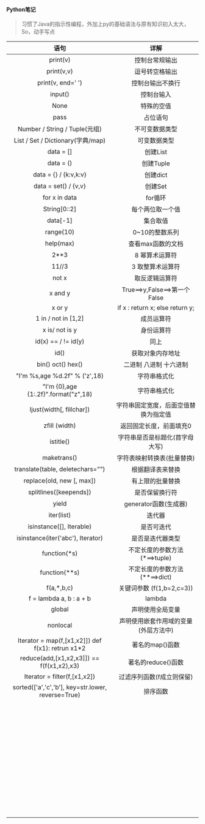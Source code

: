 #### Python笔记

> 习惯了Java的指示性编程，外加上py的基础语法与原有知识初入太大，So，动手写点

| 语句 | 详解 |
| :-----: | :----: |
| print(v) | 控制台常规输出 |
| print(v,v) | 逗号转空格输出 |
| print(v, end=' ') | 控制台输出不换行 |
| input() | 控制台输入 |
| None | 特殊的空值 |
| pass | 占位语句 |
| Number / String / Tuple(元组) | 不可变数据类型 |
| List / Set / Dictionary(字典/map) | 可变数据类型 |
| data = [] | 创建List |
| data = () | 创建Tuple |
| data = {} / {k:v,k:v} | 创建dict |
| data = set() / {v,v} | 创建Set |
| for x in data | for循环 |
| String[0::2] | 每个两位取一个值 |
| data[-1] | 集合取值 |
| range(10) | 0~10的整数系列 |
| help(max) | 查看max函数的文档 |
| 2**3 | 8 幂算术运算符 |
| 11//3 | 3 取整算术运算符 |
| not x | 取反逻辑运算符 |
| x and y | True==>y,False==>第一个False |
| x or y | if x : return x; else return y; |
| 1 in / not in [1,2] | 成员运算符 |
| x is/ not is y | 身份运算符 |
| id(x) == / != id(y) | 同上 |
| id() | 获取对象内存地址 |
| bin() oct() hex() | 二进制 八进制 十六进制 |
| "I\'m %s,age %d.2f" % ('z',18) | 字符串格式化 |
| "I\'m {0},age {1:.2f}".format("z",18) | 字符串格式化 |
| ljust(width[, fillchar]) | 字符串固定宽度，后面空值替换为指定值 |
| zfill (width) | 返回固定长度，前面填充0 |
| istitle() | 字符串是否是标题化(首字母大写) |
| maketrans() | 字符表映射转换表(批量替换) |
| translate(table, deletechars="") | 根据翻译表来替换 |
| replace(old, new [, max]) | 有上限的批量替换 |
| splitlines([keepends]) | 是否保留换行符 |
| yield | generator函数(生成器) |
| iter(list) | 迭代器 |
| isinstance([], Iterable) | 是否可迭代 |
| isinstance(iter('abc'), Iterator) | 是否是迭代器类型 |
| function(*s) | 不定长度的参数方法(*==>tuple) |
| function(**s) | 不定长度的参数方法(**==>dict)  |
| f(a,*,b,c) | 关键词参数 (f(1,b=2,c=3)) |
| f = lambda a, b : a + b | lambda |
| global | 声明使用全局变量 |
| nonlocal | 声明使用嵌套作用域的变量(外层方法中) |
| Iterator = map(f,[x1,x2]]) def f(x1): retrun x1*2 | 著名的map()函数 |
| reduce(add,[x1,x2,x3]]) == f(f(x1,x2),x3) | 著名的reduce()函数 |
| Iterator = filter(f,[x1,x2]) | 过滤序列函数(f成立则保留) |
| sorted(['a','c','b'], key=str.lower, reverse=True) | 排序函数 |
|  |  |
|  |  |
|  |  |
|  |  |
|  |  |
|  |  |
|  |  |
|  |  |
|  |  |
|  |  |
|  |  |
|  |  |
|  |  |
|  |  |
|  |  |
|  |  |
|  |  |
|  |  |
|  |  |
|  |  |
|  |  |
|  |  |
|  |  |
|  |  |
|  |  |
|  |  |
|  |  |
|  |  |
|  |  |
|  |  |
|  |  |
|  |  |
|  |  |
|  |  |
|  |  |
|  |  |
|  |  |
|  |  |
|  |  |
|  |  |
|  |  |
|  |  |
|  |  |
|  |  |
|  |  |
|  |  |
|  |  |
|  |  |
|  |  |
|  |  |
|  |  |